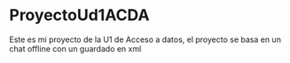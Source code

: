 # ProyectoUd1ACDA
Este es mi proyecto de la U1 de Acceso a datos, el proyecto se basa en un chat offline con un guardado en xml
